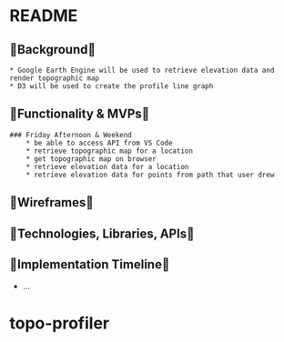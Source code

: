# README

## :small_blue_diamond:Background:small_blue_diamond:
    * Google Earth Engine will be used to retrieve elevation data and render topographic map
    * D3 will be used to create the profile line graph

## :small_blue_diamond:Functionality & MVPs:small_blue_diamond:
    ### Friday Afternoon & Weekend
        * be able to access API from VS Code
        * retrieve topographic map for a location
        * get topographic map on browser
        * retrieve elevation data for a location
        * retrieve elevation data for points from path that user drew


## :small_blue_diamond:Wireframes:small_blue_diamond:
    

## :small_blue_diamond:Technologies, Libraries, APIs:small_blue_diamond:


## :small_blue_diamond:Implementation Timeline:small_blue_diamond:



* ...
# topo-profiler

